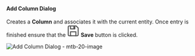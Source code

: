 #### Add Column Dialog

Creates a **Column** and associates it with the current entity.  Once entry is finished ensure that the <img class="icon-inline" src="images/svg-icons/save.svg" /> **Save** button is clicked.

![Add Column Dialog - mtb-20-image](/img/bimlflex/bimlflex-app-dialog-add-column.png "Add Column Dialog")
